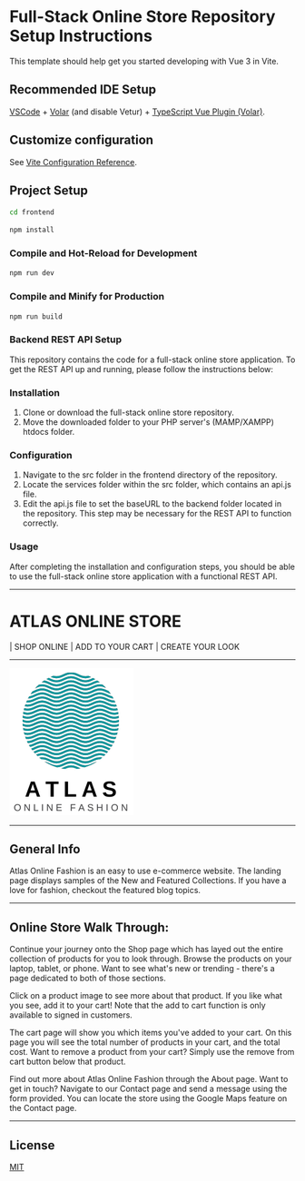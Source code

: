 # Full-Stack Online Store Repository Setup Instructions

This template should help get you started developing with Vue 3 in Vite.

## Recommended IDE Setup

[VSCode](https://code.visualstudio.com/) + [Volar](https://marketplace.visualstudio.com/items?itemName=Vue.volar) (and disable Vetur) + [TypeScript Vue Plugin (Volar)](https://marketplace.visualstudio.com/items?itemName=Vue.vscode-typescript-vue-plugin).

## Customize configuration

See [Vite Configuration Reference](https://vitejs.dev/config/).

## Project Setup

```sh
cd frontend
```

```sh
npm install
```

### Compile and Hot-Reload for Development

```sh
npm run dev
```

### Compile and Minify for Production

```sh
npm run build
```

### Backend REST API Setup

This repository contains the code for a full-stack online store application. To get the REST API up and running, please follow the instructions below:

### Installation

1. Clone or download the full-stack online store repository.
2. Move the downloaded folder to your PHP server's (MAMP/XAMPP) htdocs folder.

### Configuration

1. Navigate to the src folder in the frontend directory of the repository.
2. Locate the services folder within the src folder, which contains an api.js file.
3. Edit the api.js file to set the baseURL to the backend folder located in the repository. This step may be necessary for the REST API to function correctly.

### Usage

After completing the installation and configuration steps, you should be able to use the full-stack online store application with a functional REST API.

-----------------------------------------------------------------
# ATLAS ONLINE STORE

| SHOP ONLINE | ADD TO YOUR CART | CREATE YOUR LOOK
*** 

![Image text](/src/assets/logofull.png)
***
## General Info
Atlas Online Fashion is an easy to use e-commerce website. The landing page displays samples of the New and Featured Collections. If you have a love for fashion, checkout the featured blog topics.

*** 
## Online Store Walk Through:

Continue your journey onto the Shop page which has layed out the entire collection of products for you to look through. Browse the products on your laptop, tablet, or phone. Want to see what's new or trending - there's a page dedicated to both of those sections.

Click on a product image to see more about that product. If you like what you see, add it to your cart! Note that the add to cart function is only available to signed in customers.

The cart page will show you which items you've added to your cart. On this page you will see the total number of products in your cart, and the total cost. Want to remove a product from your cart? Simply use the remove from cart button below that product.

Find out more about Atlas Online Fashion through the About page. Want to get in touch? Navigate to our Contact page and send a message using the form provided. You can locate the store using the Google Maps feature on the Contact page.
***

## License
[MIT](https://choosealicense.com/licenses/mit/)